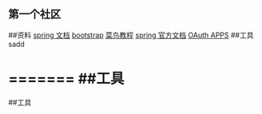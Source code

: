 ## 第一个社区

##资料
[spring 文档](https://spring.io/)
[bootstrap](https://www.bootcss.com/)
[菜鸟教程](https://www.runoob.com/java/java-tutorial.html)
[spring 官方文档](http://mybatis.org/spring-boot-starter/mybatis-spring-boot-autoconfigure/#)
[OAuth APPS](https://developer.github.com/apps/building-oauth-apps/)
##工具sadd

=======
##工具
=======
##工具
